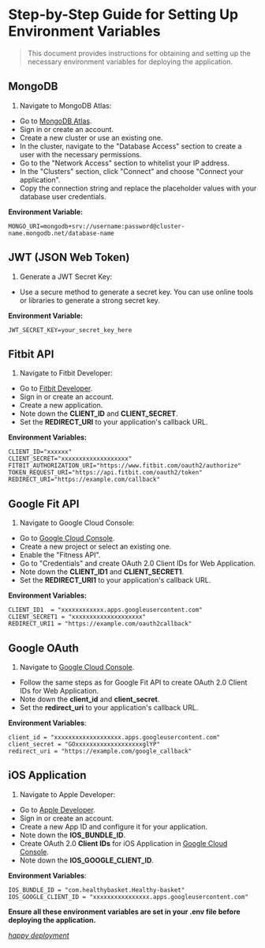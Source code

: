 # Step-by-Step Guide for Setting Up Environment Variables
>This document provides instructions for obtaining and setting up the necessary environment variables for deploying the application.

## MongoDB
1. Navigate to MongoDB Atlas:

* Go to [MongoDB Atlas](https://www.mongodb.com/cloud/atlas).
* Sign in or create an account.
* Create a new cluster or use an existing one.
* In the cluster, navigate to the "Database Access" section to create a user with the necessary permissions.
* Go to the "Network Access" section to whitelist your IP address.
* In the "Clusters" section, click "Connect" and choose "Connect your application".
* Copy the connection string and replace the placeholder values with your database user credentials.

**Environment Variable:**
```
MONGO_URI=mongodb+srv://username:password@cluster-name.mongodb.net/database-name
```
## JWT (JSON Web Token)
1. Generate a JWT Secret Key:

* Use a secure method to generate a secret key. You can use online tools or libraries to generate a strong secret key.

**Environment Variable:**
```
JWT_SECRET_KEY=your_secret_key_here
```

## Fitbit API
1. Navigate to Fitbit Developer:

* Go to [Fitbit Developer](https://dev.fitbit.com/apps).
* Sign in or create an account.
* Create a new application.
* Note down the **CLIENT_ID** and **CLIENT_SECRET**.
* Set the **REDIRECT_URI** to your application's callback URL.

**Environment Variables:**
```
CLIENT_ID="xxxxxx"
CLIENT_SECRET="xxxxxxxxxxxxxxxxxxx"
FITBIT_AUTHORIZATION_URI="https://www.fitbit.com/oauth2/authorize"
TOKEN_REQUEST_URI="https://api.fitbit.com/oauth2/token"
REDIRECT_URI="https://example.com/callback"
```


## Google Fit API
1. Navigate to Google Cloud Console:

* Go to [Google Cloud Console](https://console.cloud.google.com/).
* Create a new project or select an existing one.
* Enable the "Fitness API".
* Go to "Credentials" and create OAuth 2.0 Client IDs for Web Application.
* Note down the **CLIENT_ID1** and **CLIENT_SECRET1**.
* Set the **REDIRECT_URI1** to your application's callback URL.

**Environment Variables:**
```
CLIENT_ID1  = "xxxxxxxxxxxx.apps.googleusercontent.com"
CLIENT_SECRET1 = "xxxxxxxxxxxxxxxxxxxx"
REDIRECT_URI1 = "https://example.com/oauth2callback"
```
## Google OAuth
1. Navigate to [Google Cloud Console](https://console.cloud.google.com/).

* Follow the same steps as for Google Fit API to create OAuth 2.0 Client IDs for Web Application.
* Note down the **client_id** and **client_secret**.
* Set the **redirect_uri** to your application's callback URL.

**Environment Variables**:
```
client_id = "xxxxxxxxxxxxxxxxxxx.apps.googleusercontent.com"
client_secret = "GOxxxxxxxxxxxxxxxxxxxglYP"
redirect_uri = "https://example.com/google_callback"
```
## iOS Application
1. Navigate to Apple Developer:

* Go to [Apple Developer](https://developer.apple.com/).
* Sign in or create an account.
* Create a new App ID and configure it for your application.
* Note down the **IOS_BUNDLE_ID**.
* Create OAuth 2.0 **Client IDs** for iOS Application in [Google Cloud Console](https://console.cloud.google.com/).
* Note down the **IOS_GOOGLE_CLIENT_ID**.

**Environment Variables**:
```
IOS_BUNDLE_ID = "com.healthybasket.Healthy-basket"
IOS_GOOGLE_CLIENT_ID = "xxxxxxxxxxxxxxxx.apps.googleusercontent.com"
```
**Ensure all these environment variables are set in your .env file before deploying the application.**

[*happy deployment*](https://github.com/bernardev254)
